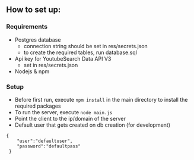 ## How to set up:
### Requirements
* Postgres database
    * connection string should be set in res/secrets.json
    * to create the required tables, run database.sql
* Api key for YoutubeSearch Data API V3
    * set in res/secrets.json
* Nodejs & npm

### Setup
* Before first run, execute `npm install` in the main directory to install the required packages
* To run the server, execute `node main.js`
* Point the client to the ip/domain of the server
* Default user that gets created on db creation (for development)
```
{
 	"user":"defaultuser",
 	"password":"defaultpass"
 }
 ```